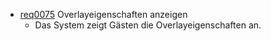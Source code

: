 * [req0075](https://github.com/PolitAktiv/politaktiv-requirements/tree/master/en/requirements/req0075.md) Overlayeigenschaften anzeigen
  * Das System zeigt Gästen die Overlayeigenschaften an.
